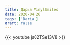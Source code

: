 ```yaml
---
title: Дарья VinylSmiles
date: 2020-04-26
tags: ['Daria']
draft: false
---
```

{{< youtube js02TSe13V8 >}}

